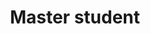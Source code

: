 ---
layout: page
name: Oruc Kahriman
title: Master student
description: After spending some time in the industry, Oruç came back to the Humbolt-University to finish his masters degree in physics. His work involves applying machine learning methods to analyse HRV from raw, unfiltered ECG data. He mainly uses RNN and transformer architectures and tries to emulate past results from studies that used classical methods.
img: assets/img/oruc_kahriman_circ.png
email: Niels.Wessel@physik.hu-berlin.de
---